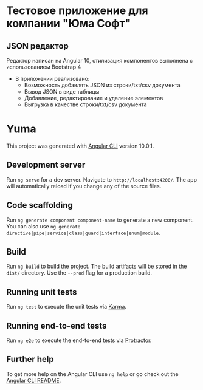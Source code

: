 # Тестовое приложение для компании "Юма Софт"

## JSON редактор

Редактор написан на Angular 10, стилизация компонентов выполнена с использованием Bootstrap 4

* В приложении реализовано:
  * Возможность добавлять JSON из строки/txt/csv документа
  * Вывод JSON в виде таблицы
  * Добавление, редактирование и удаление элементов
  * Выгрузка в качестве строки/txt/csv документа
  


# Yuma

This project was generated with [Angular CLI](https://github.com/angular/angular-cli) version 10.0.1.

## Development server

Run `ng serve` for a dev server. Navigate to `http://localhost:4200/`. The app will automatically reload if you change any of the source files.

## Code scaffolding

Run `ng generate component component-name` to generate a new component. You can also use `ng generate directive|pipe|service|class|guard|interface|enum|module`.

## Build

Run `ng build` to build the project. The build artifacts will be stored in the `dist/` directory. Use the `--prod` flag for a production build.

## Running unit tests

Run `ng test` to execute the unit tests via [Karma](https://karma-runner.github.io).

## Running end-to-end tests

Run `ng e2e` to execute the end-to-end tests via [Protractor](http://www.protractortest.org/).

## Further help

To get more help on the Angular CLI use `ng help` or go check out the [Angular CLI README](https://github.com/angular/angular-cli/blob/master/README.md).
